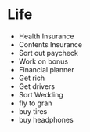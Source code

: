 # Life

- Health Insurance
- Contents Insurance
- Sort out paycheck
- Work on bonus
- Financial planner
- Get rich
- Get drivers
- Sort Wedding
- fly to gran
- buy tires
- buy headphones


